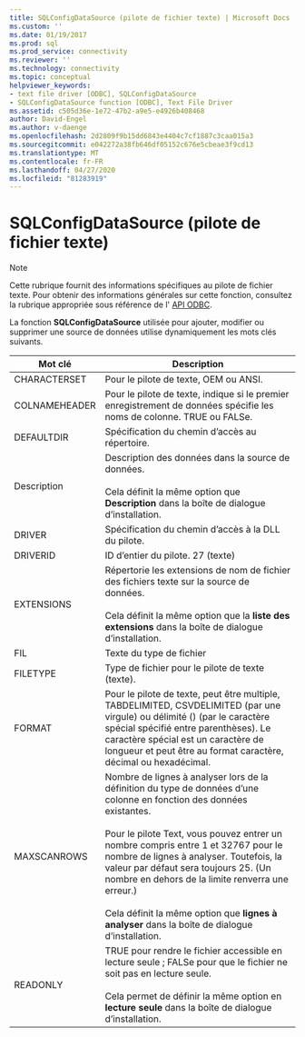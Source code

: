 ```yaml
---
title: SQLConfigDataSource (pilote de fichier texte) | Microsoft Docs
ms.custom: ''
ms.date: 01/19/2017
ms.prod: sql
ms.prod_service: connectivity
ms.reviewer: ''
ms.technology: connectivity
ms.topic: conceptual
helpviewer_keywords:
- text file driver [ODBC], SQLConfigDataSource
- SQLConfigDataSource function [ODBC], Text File Driver
ms.assetid: c505d36e-1e72-47b2-a9e5-e4926b408468
author: David-Engel
ms.author: v-daenge
ms.openlocfilehash: 2d2809f9b15dd6843e4404c7cf1887c3caa015a3
ms.sourcegitcommit: e042272a38fb646df05152c676e5cbeae3f9cd13
ms.translationtype: MT
ms.contentlocale: fr-FR
ms.lasthandoff: 04/27/2020
ms.locfileid: "81283919"
---
```

# <a name="sqlconfigdatasource-text-file-driver"></a>SQLConfigDataSource (pilote de fichier texte)
> [!NOTE]  
>  Cette rubrique fournit des informations spécifiques au pilote de fichier texte. Pour obtenir des informations générales sur cette fonction, consultez la rubrique appropriée sous référence de l' [API ODBC](../../odbc/reference/syntax/odbc-api-reference.md).  
  
 La fonction **SQLConfigDataSource** utilisée pour ajouter, modifier ou supprimer une source de données utilise dynamiquement les mots clés suivants.  
  
|Mot clé|Description|  
|-------------|-----------------|  
|CHARACTERSET|Pour le pilote de texte, OEM ou ANSI.|  
|COLNAMEHEADER|Pour le pilote de texte, indique si le premier enregistrement de données spécifie les noms de colonne. TRUE ou FALSe.|  
|DEFAULTDIR|Spécification du chemin d’accès au répertoire.|  
|Description|Description des données dans la source de données.<br /><br /> Cela définit la même option que **Description** dans la boîte de dialogue d’installation.|  
|DRIVER|Spécification du chemin d’accès à la DLL du pilote.|  
|DRIVERID|ID d’entier du pilote. 27 (texte)|  
|EXTENSIONS|Répertorie les extensions de nom de fichier des fichiers texte sur la source de données.<br /><br /> Cela définit la même option que la **liste des extensions** dans la boîte de dialogue d’installation.|  
|FIL|Texte du type de fichier|  
|FILETYPE|Type de fichier pour le pilote de texte (texte).|  
|FORMAT|Pour le pilote de texte, peut être multiple, TABDELIMITED, CSVDELIMITED (par une virgule) ou délimité () (par le caractère spécial spécifié entre parenthèses). Le caractère spécial est un caractère de longueur et peut être au format caractère, décimal ou hexadécimal.|  
|MAXSCANROWS|Nombre de lignes à analyser lors de la définition du type de données d’une colonne en fonction des données existantes.<br /><br /> Pour le pilote Text, vous pouvez entrer un nombre compris entre 1 et 32767 pour le nombre de lignes à analyser. Toutefois, la valeur par défaut sera toujours 25. (Un nombre en dehors de la limite renverra une erreur.)<br /><br /> Cela définit la même option que **lignes à analyser** dans la boîte de dialogue d’installation.|  
|READONLY|TRUE pour rendre le fichier accessible en lecture seule ; FALSe pour que le fichier ne soit pas en lecture seule.<br /><br /> Cela permet de définir la même option en **lecture seule** dans la boîte de dialogue d’installation.|
